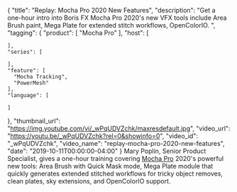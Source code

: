 {
  "title": "Replay: Mocha Pro 2020 New Features",
  "description": "Get a one-hour intro into Boris FX Mocha Pro 2020's new VFX tools include Area Brush paint, Mega Plate for extended stitch workflows, OpenColorIO.  ",
  "tagging": {
    "product": [
      "Mocha Pro"
    ],
    "host": [

    ],
    "series": [

    ],
    "feature": [
      "Mocha Tracking",
      "PowerMesh"
    ],
    "language": [

    ]
  },
  "thumbnail_url": "https://img.youtube.com/vi/_wPqUDVZchk/maxresdefault.jpg",
  "video_url": "https://youtu.be/_wPqUDVZchk?rel=0&showinfo=0",
  "video_id": "_wPqUDVZchk",
  "video_name": "replay-mocha-pro-2020-new-features",
  "date": "2019-10-11T00:00:00-04:00"
}
Mary Poplin, Senior Product Specialist, gives a one-hour training covering [Mocha Pro](https://borisfx.com/products/mocha-pro/ "Boris FX Mocha Pro") 2020's powerful new tools: Area Brush with Quick Mask mode, Mega Plate module that quickly generates extended stitched workflows for tricky object removes, clean plates, sky extensions, and OpenColorIO support.
